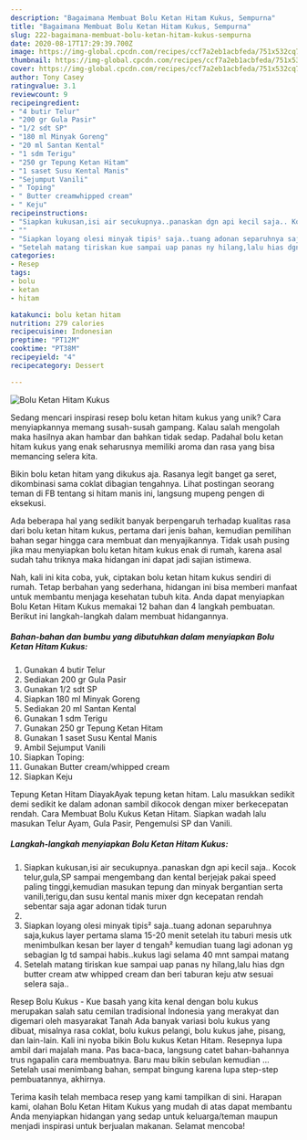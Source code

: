 ```yaml
---
description: "Bagaimana Membuat Bolu Ketan Hitam Kukus, Sempurna"
title: "Bagaimana Membuat Bolu Ketan Hitam Kukus, Sempurna"
slug: 222-bagaimana-membuat-bolu-ketan-hitam-kukus-sempurna
date: 2020-08-17T17:29:39.700Z
image: https://img-global.cpcdn.com/recipes/ccf7a2eb1acbfeda/751x532cq70/bolu-ketan-hitam-kukus-foto-resep-utama.jpg
thumbnail: https://img-global.cpcdn.com/recipes/ccf7a2eb1acbfeda/751x532cq70/bolu-ketan-hitam-kukus-foto-resep-utama.jpg
cover: https://img-global.cpcdn.com/recipes/ccf7a2eb1acbfeda/751x532cq70/bolu-ketan-hitam-kukus-foto-resep-utama.jpg
author: Tony Casey
ratingvalue: 3.1
reviewcount: 9
recipeingredient:
- "4 butir Telur"
- "200 gr Gula Pasir"
- "1/2 sdt SP"
- "180 ml Minyak Goreng"
- "20 ml Santan Kental"
- "1 sdm Terigu"
- "250 gr Tepung Ketan Hitam"
- "1 saset Susu Kental Manis"
- "Sejumput Vanili"
- " Toping"
- " Butter creamwhipped cream"
- " Keju"
recipeinstructions:
- "Siapkan kukusan,isi air secukupnya..panaskan dgn api kecil saja.. Kocok telur,gula,SP sampai mengembang dan kental berjejak pakai speed paling tinggi,kemudian masukan tepung dan minyak bergantian serta vanili,terigu,dan susu kental manis mixer dgn kecepatan rendah sebentar saja agar adonan tidak turun"
- ""
- "Siapkan loyang olesi minyak tipis² saja..tuang adonan separuhnya saja,kukus layer pertama slama 15-20 menit setelah itu taburi mesis utk menimbulkan kesan ber layer d tengah² kemudian tuang lagi adonan yg sebagian lg td sampai habis..kukus lagi selama 40 mnt sampai matang"
- "Setelah matang tiriskan kue sampai uap panas ny hilang,lalu hias dgn butter cream atw whipped cream dan beri taburan keju atw sesuai selera saja.."
categories:
- Resep
tags:
- bolu
- ketan
- hitam

katakunci: bolu ketan hitam 
nutrition: 279 calories
recipecuisine: Indonesian
preptime: "PT12M"
cooktime: "PT38M"
recipeyield: "4"
recipecategory: Dessert

---
```



![Bolu Ketan Hitam Kukus](https://img-global.cpcdn.com/recipes/ccf7a2eb1acbfeda/751x532cq70/bolu-ketan-hitam-kukus-foto-resep-utama.jpg)

Sedang mencari inspirasi resep bolu ketan hitam kukus yang unik? Cara menyiapkannya memang susah-susah gampang. Kalau salah mengolah maka hasilnya akan hambar dan bahkan tidak sedap. Padahal bolu ketan hitam kukus yang enak seharusnya memiliki aroma dan rasa yang bisa memancing selera kita.

Bikin bolu ketan hitam yang dikukus aja. Rasanya legit banget ga seret, dikombinasi sama coklat dibagian tengahnya. Lihat postingan seorang teman di FB tentang si hitam manis ini, langsung mupeng pengen di eksekusi.

Ada beberapa hal yang sedikit banyak berpengaruh terhadap kualitas rasa dari bolu ketan hitam kukus, pertama dari jenis bahan, kemudian pemilihan bahan segar hingga cara membuat dan menyajikannya. Tidak usah pusing jika mau menyiapkan bolu ketan hitam kukus enak di rumah, karena asal sudah tahu triknya maka hidangan ini dapat jadi sajian istimewa.


Nah, kali ini kita coba, yuk, ciptakan bolu ketan hitam kukus sendiri di rumah. Tetap berbahan yang sederhana, hidangan ini bisa memberi manfaat untuk membantu menjaga kesehatan tubuh kita. Anda dapat menyiapkan Bolu Ketan Hitam Kukus memakai 12 bahan dan 4 langkah pembuatan. Berikut ini langkah-langkah dalam membuat hidangannya.

<!--inarticleads1-->

##### Bahan-bahan dan bumbu yang dibutuhkan dalam menyiapkan Bolu Ketan Hitam Kukus:

1. Gunakan 4 butir Telur
1. Sediakan 200 gr Gula Pasir
1. Gunakan 1/2 sdt SP
1. Siapkan 180 ml Minyak Goreng
1. Sediakan 20 ml Santan Kental
1. Gunakan 1 sdm Terigu
1. Gunakan 250 gr Tepung Ketan Hitam
1. Gunakan 1 saset Susu Kental Manis
1. Ambil Sejumput Vanili
1. Siapkan  Toping:
1. Gunakan  Butter cream/whipped cream
1. Siapkan  Keju


Tepung Ketan Hitam DiayakAyak tepung ketan hitam. Lalu masukkan sedikit demi sedikit ke dalam adonan sambil dikocok dengan mixer berkecepatan rendah. Cara Membuat Bolu Kukus Ketan Hitam. Siapkan wadah lalu masukan Telur Ayam, Gula Pasir, Pengemulsi SP dan Vanili. 

<!--inarticleads2-->

##### Langkah-langkah menyiapkan Bolu Ketan Hitam Kukus:

1. Siapkan kukusan,isi air secukupnya..panaskan dgn api kecil saja.. Kocok telur,gula,SP sampai mengembang dan kental berjejak pakai speed paling tinggi,kemudian masukan tepung dan minyak bergantian serta vanili,terigu,dan susu kental manis mixer dgn kecepatan rendah sebentar saja agar adonan tidak turun
1. 
1. Siapkan loyang olesi minyak tipis² saja..tuang adonan separuhnya saja,kukus layer pertama slama 15-20 menit setelah itu taburi mesis utk menimbulkan kesan ber layer d tengah² kemudian tuang lagi adonan yg sebagian lg td sampai habis..kukus lagi selama 40 mnt sampai matang
1. Setelah matang tiriskan kue sampai uap panas ny hilang,lalu hias dgn butter cream atw whipped cream dan beri taburan keju atw sesuai selera saja..


Resep Bolu Kukus - Kue basah yang kita kenal dengan bolu kukus merupakan salah satu cemilan tradisional Indonesia yang merakyat dan digemari oleh masyarakat Tanah Ada banyak variasi bolu kukus yang dibuat, misalnya rasa coklat, bolu kukus pelangi, bolu kukus jahe, pisang, dan lain-lain. Kali ini nyoba bikin Bolu kukus Ketan Hitam. Resepnya lupa ambil dari majalah mana. Pas baca-baca, langsung catet bahan-bahannya trus ngapalin cara membuatnya. Baru mau bikin sebulan kemudian … Setelah usai menimbang bahan, sempat bingung karena lupa step-step pembuatannya, akhirnya. 

Terima kasih telah membaca resep yang kami tampilkan di sini. Harapan kami, olahan Bolu Ketan Hitam Kukus yang mudah di atas dapat membantu Anda menyiapkan hidangan yang sedap untuk keluarga/teman maupun menjadi inspirasi untuk berjualan makanan. Selamat mencoba!
